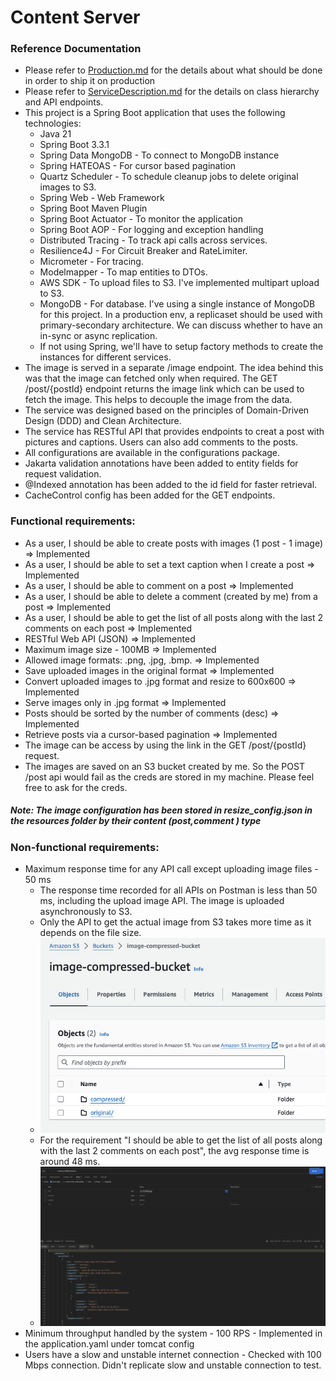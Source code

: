 # Content Server 

### Reference Documentation
* Please refer to [Production.md](Production.md) for the details about what should be done in order to ship it on production
* Please refer to [ServiceDescription.md](ServiceDescription.md) for the details on class hierarchy and API endpoints.
* This project is a Spring Boot application that uses the following technologies:
  * Java 21 
  * Spring Boot 3.3.1
  * Spring Data MongoDB - To connect to MongoDB instance
  * Spring HATEOAS - For cursor based pagination
  * Quartz Scheduler - To schedule cleanup jobs to delete original images to S3.
  * Spring Web - Web Framework
  * Spring Boot Maven Plugin
  * Spring Boot Actuator - To monitor the application
  * Spring Boot AOP - For logging and exception handling
  * Distributed Tracing - To track api calls across services.
  * Resilience4J - For Circuit Breaker and RateLimiter. 
  * Micrometer - For tracing.
  * Modelmapper - To map entities to DTOs.
  * AWS SDK - To upload files to S3. I've implemented multipart upload to S3.
  * MongoDB - For database. I've using a single instance of MongoDB for this project. In a production env, a replicaset
   should be used with primary-secondary architecture. We can discuss whether to have an in-sync or async replication.
  * If not using Spring, we'll have to setup factory methods to create the instances for different services.
* The image is served in a separate /image endpoint. The idea behind this was that the image can fetched only when required. The GET /post/{postId} endpoint returns the image link 
  which can be used to fetch the image. This helps to decouple the image from the data.
* The service was designed based on the principles of Domain-Driven Design (DDD) and Clean Architecture.
* The service has RESTful API that provides endpoints to creat a post with pictures and captions. Users can also add comments to the posts.
* All configurations are available in the configurations package.
* Jakarta validation annotations have been added to entity fields for request validation.
* @Indexed annotation has been added to the id field for faster retrieval.
* CacheControl config has been added for the GET endpoints.

### Functional requirements:
  * As a user, I should be able to create posts with images (1 post - 1 image) => Implemented
  * As a user, I should be able to set a text caption when I create a post => Implemented
  * As a user, I should be able to comment on a post => Implemented
  * As a user, I should be able to delete a comment (created by me) from a post => Implemented
  * As a user, I should be able to get the list of all posts along with the last 2 comments on each post => Implemented
  * RESTful Web API (JSON) => Implemented
  * Maximum image size - 100MB  => Implemented
  * Allowed image formats: .png, .jpg, .bmp. => Implemented
  * Save uploaded images in the original format => Implemented
  * Convert uploaded images to .jpg format and resize to 600x600 => Implemented
  * Serve images only in .jpg format => Implemented
  * Posts should be sorted by the number of comments (desc) => Implemented
  * Retrieve posts via a cursor-based pagination => Implemented
  * The image can be access by using the link in the GET /post/{postId} request.
  * The images are saved on an S3 bucket created by me. So the POST /post api would fail as the creds are stored in my machine. Please feel free to ask for the creds.

##### Note: The image configuration has been stored in resize_config.json in the resources folder by their content (post,comment ) type

### Non-functional requirements:
  * Maximum response time for any API call except uploading image files - 50 ms
    * The response time recorded for all APIs on Postman is less than 50 ms, including the upload image API. The image is uploaded asynchronously to S3.
    * Only the API to get the actual image from S3 takes more time as it depends on the file size.
    * ![Optional Image Alt Text](src/main/resources/images/S3.png)
    * For the requirement "I should be able to get the list of all posts along with the last 2 comments on each post", 
      the avg response time is around 48 ms.
    * ![Optional Image Alt Text](src/main/resources/images/Time.png)
  * Minimum throughput handled by the system - 100 RPS - Implemented in the application.yaml under tomcat config
  * Users have a slow and unstable internet connection - Checked with 100 Mbps connection. Didn't replicate slow and unstable connection to test.




    